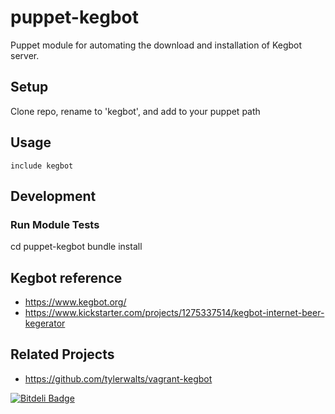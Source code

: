 puppet-kegbot
=================

Puppet module for automating the download and installation of Kegbot server.

## Setup

Clone repo, rename to 'kegbot', and add to your puppet path

## Usage

`include kegbot`

## Development

### Run Module Tests

cd puppet-kegbot
bundle install


## Kegbot reference
* https://www.kegbot.org/
* https://www.kickstarter.com/projects/1275337514/kegbot-internet-beer-kegerator

## Related Projects
* https://github.com/tylerwalts/vagrant-kegbot

<!--
License
-------

Contact
-------

Support
-------

Please log tickets and issues at our [Projects site](http://projects.example.com)
-->



[![Bitdeli Badge](https://d2weczhvl823v0.cloudfront.net/burdara/puppet-kegbot/trend.png)](https://bitdeli.com/free "Bitdeli Badge")

